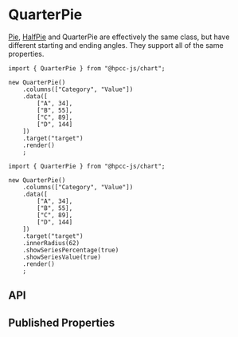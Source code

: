 # QuarterPie

<!--meta

-->

[Pie](./Pie.md), [HalfPie](./HalfPie.md) and QuarterPie are effectively the same class, but have different starting and ending angles. They support all of the same properties.
```sample-code
import { QuarterPie } from "@hpcc-js/chart";

new QuarterPie()
    .columns(["Category", "Value"])
    .data([
        ["A", 34],
        ["B", 55],
        ["C", 89],
        ["D", 144]
    ])
    .target("target")
    .render()
    ;
```
```sample-code
import { QuarterPie } from "@hpcc-js/chart";

new QuarterPie()
    .columns(["Category", "Value"])
    .data([
        ["A", 34],
        ["B", 55],
        ["C", 89],
        ["D", 144]
    ])
    .target("target")
    .innerRadius(62)
    .showSeriesPercentage(true)
    .showSeriesValue(true)
    .render()
    ;
```

## API

## Published Properties
```@hpcc-js/chart:QuarterPie
```
